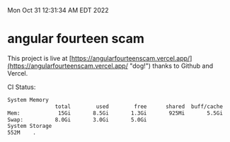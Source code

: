 Mon Oct 31 12:31:34 AM EDT 2022

# angular fourteen scam


This project is live at [https://angularfourteenscam.vercel.app/](https://angularfourteenscam.vercel.app/ "dog!") thanks to Github and Vercel.

CI Status: 

```bash
System Memory
               total        used        free      shared  buff/cache   available
Mem:            15Gi       8.5Gi       1.3Gi       925Mi       5.5Gi       5.6Gi
Swap:          8.0Gi       3.0Gi       5.0Gi
System Storage
552M	.
